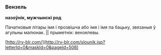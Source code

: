 ### Вензель
**назоўнік, мужчынскі род**

Пачатковыя літары імя і прозвішча або імя і імя па бацьку, звязаныя ў агульны малюнак. || прыметнік: вензелевы.

<a rel="author">[http://rv-blr.com/](http://rv-blr.com/slounik.jsp?letterId=0&maskId=0&pageId=508)</a>
